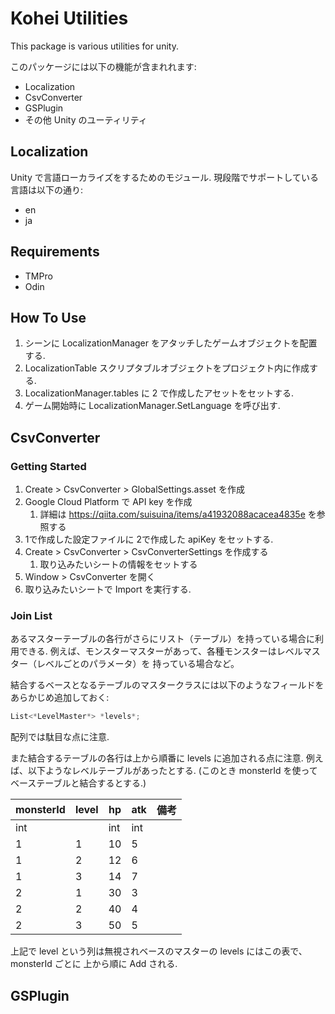 # Kohei Utilities
This package is various utilities for unity.

このパッケージには以下の機能が含まれれます:

- Localization
- CsvConverter
- GSPlugin
- その他 Unity のユーティリティ

## Localization

Unity で言語ローカライズをするためのモジュール.
現段階でサポートしている言語は以下の通り:
- en
- ja

## Requirements
- TMPro
- Odin


## How To Use
1. シーンに LocalizationManager をアタッチしたゲームオブジェクトを配置する.
2. LocalizationTable スクリプタブルオブジェクトをプロジェクト内に作成する.
3. LocalizationManager.tables に 2 で作成したアセットをセットする.
4. ゲーム開始時に LocalizationManager.SetLanguage を呼び出す.


## CsvConverter

### Getting Started

1. Create > CsvConverter > GlobalSettings.asset を作成
2. Google Cloud Platform で API key を作成
   1. 詳細は https://qiita.com/suisuina/items/a41932088acacea4835e を参照する
3. 1で作成した設定ファイルに 2で作成した apiKey をセットする.
4. Create > CsvConverter > CsvConverterSettings を作成する
   1. 取り込みたいシートの情報をセットする
5. Window > CsvConverter を開く
6. 取り込みたいシートで Import を実行する.

### Join List

あるマスターテーブルの各行がさらにリスト（テーブル）を持っている場合に利用できる.
例えば、モンスターマスターがあって、各種モンスターはレベルマスター（レベルごとのパラメータ）を
持っている場合など。

結合するベースとなるテーブルのマスタークラスには以下のようなフィールドをあらかじめ追加しておく:

```csharp
List<*LevelMaster*> *levels*;
```

配列では駄目な点に注意.

また結合するテーブルの各行は上から順番に levels に追加される点に注意.
例えば、以下ようなレベルテーブルがあったとする.
(このとき monsterId を使ってベーステーブルと結合するとする.)

| monsterId | level | hp | atk | 備考 |
| ------- | ---- | --- | --------- | --- |
| int | | int | int |     |
| 1 | 1 | 10 | 5 |  |
| 1 | 2 | 12 | 6 |  |
| 1 | 3 | 14 | 7 |  |
| 2 | 1 | 30 | 3 |  |
| 2 | 2 | 40 | 4 |  |
| 2 | 3 | 50 | 5 |  |

上記で level という列は無視されベースのマスターの levels にはこの表で、 monsterId ごとに
上から順に Add される.


## GSPlugin
